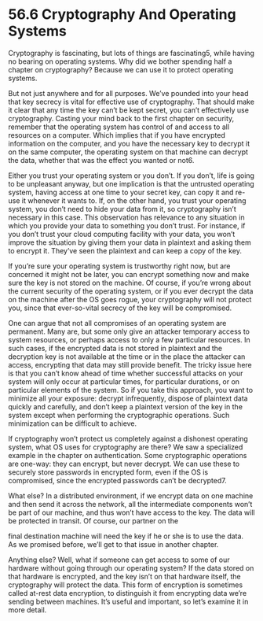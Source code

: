 # 56.6 Cryptography And Operating Systems  

Cryptography is fascinating, but lots of things are fascinating5, while having no bearing on operating systems. Why did we bother spending half a chapter on cryptography? Because we can use it to protect operating systems.  

But not just anywhere and for all purposes. We’ve pounded into your head that key secrecy is vital for effective use of cryptography. That should make it clear that any time the key can’t be kept secret, you can’t effectively use cryptography. Casting your mind back to the first chapter on security, remember that the operating system has control of and access to all resources on a computer. Which implies that if you have encrypted information on the computer, and you have the necessary key to decrypt it on the same computer, the operating system on that machine can decrypt the data, whether that was the effect you wanted or not6.  

Either you trust your operating system or you don’t. If you don’t, life is going to be unpleasant anyway, but one implication is that the untrusted operating system, having access at one time to your secret key, can copy it and re-use it whenever it wants to. If, on the other hand, you trust your operating system, you don’t need to hide your data from it, so cryptography isn’t necessary in this case. This observation has relevance to any situation in which you provide your data to something you don’t trust. For instance, if you don’t trust your cloud computing facility with your data, you won’t improve the situation by giving them your data in plaintext and asking them to encrypt it. They’ve seen the plaintext and can keep a copy of the key.  

If you’re sure your operating system is trustworthy right now, but are concerned it might not be later, you can encrypt something now and make sure the key is not stored on the machine. Of course, if you’re wrong about the current security of the operating system, or if you ever decrypt the data on the machine after the OS goes rogue, your cryptography will not protect you, since that ever-so-vital secrecy of the key will be compromised.  

One can argue that not all compromises of an operating system are permanent. Many are, but some only give an attacker temporary access to system resources, or perhaps access to only a few particular resources. In such cases, if the encrypted data is not stored in plaintext and the decryption key is not available at the time or in the place the attacker can access, encrypting that data may still provide benefit. The tricky issue here is that you can’t know ahead of time whether successful attacks on your system will only occur at particular times, for particular durations, or on particular elements of the system. So if you take this approach, you want to minimize all your exposure: decrypt infrequently, dispose of plaintext data quickly and carefully, and don’t keep a plaintext version of the key in the system except when performing the cryptographic operations. Such minimization can be difficult to achieve.  

If cryptography won’t protect us completely against a dishonest operating system, what OS uses for cryptography are there? We saw a specialized example in the chapter on authentication. Some cryptographic operations are one-way: they can encrypt, but never decrypt. We can use these to securely store passwords in encrypted form, even if the OS is compromised, since the encrypted passwords can’t be decrypted7.  

What else? In a distributed environment, if we encrypt data on one machine and then send it across the network, all the intermediate components won’t be part of our machine, and thus won’t have access to the key. The data will be protected in transit. Of course, our partner on the  

final destination machine will need the key if he or she is to use the data.   
As we promised before, we’ll get to that issue in another chapter.  

Anything else? Well, what if someone can get access to some of our hardware without going through our operating system? If the data stored on that hardware is encrypted, and the key isn’t on that hardware itself, the cryptography will protect the data. This form of encryption is sometimes called at-rest data encryption, to distinguish it from encrypting data we’re sending between machines. It’s useful and important, so let’s examine it in more detail.  

